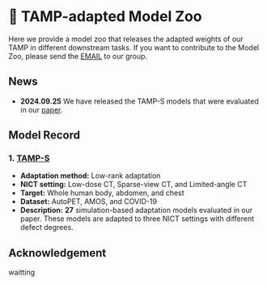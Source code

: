 # :monkey: TAMP-adapted Model Zoo

Here we provide a model zoo that releases the adapted weights of our TAMP in different downstream tasks. If you want to contribute to the Model Zoo, please send the [EMAIL](mailto:ythe1995@163.com) to our group.

## News
- **2024.09.25** We have released the TAMP-S models that were evaluated in our [paper](https://arxiv.org/abs/2410.01591).

## Model Record
### 1. [TAMP-S](https://seunic-my.sharepoint.cn/:f:/g/personal/220232198_seu_edu_cn/EqZML5JjkP9FtqUbhmytor0B0d99OmORaKeoqBySK2oDaQ?e=nEfALO)
- **Adaptation method:** Low-rank adaptation
- **NICT setting:** Low-dose CT, Sparse-view CT, and Limited-angle CT
- **Target:** Whole human body, abdomen, and chest
- **Dataset:** AutoPET, AMOS, and COVID-19
- **Description:** **27** simulation-based adaptation models evaluated in our paper. These models are adapted to three NICT settings with different defect degrees.

## Acknowledgement
waitting
